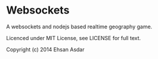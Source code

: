 Websockets
==========

A websockets and nodejs based realtime geography game.

Licenced under MIT License, see LICENSE for full text.

Copyright (c) 2014 Ehsan Asdar
